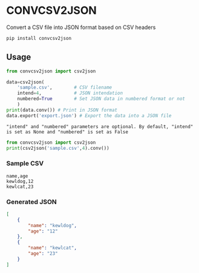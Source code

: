 # CONVCSV2JSON
Convert a CSV file into JSON format based on CSV headers
```bash
pip install convcsv2json
```
## Usage
```python
from convcsv2json import csv2json

data=csv2json(
    'sample.csv',        # CSV filename
    intend=4,            # JSON intendation
    numbered=True        # Set JSON data in numbered format or not
    )
print(data.conv()) # Print in JSON format
data.export('export.json') # Export the data into a JSON file
```
```"intend" and "numbered" parameters are optional. By default, "intend" is set as None and "numbered" is set as False```
```python
from convcsv2json import csv2json
print(csv2json('sample.csv',4).conv())
```
### Sample CSV
```
name,age
kewldog,12
kewlcat,23
```
### Generated JSON
```json
[
    {
        "name": "kewldog",
        "age": "12"
    },
    {
        "name": "kewlcat",
        "age": "23"
    }
]
```
